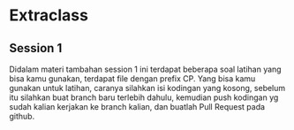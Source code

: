# Extraclass

## Session 1
Didalam materi tambahan session 1 ini terdapat beberapa soal latihan yang bisa kamu gunakan, terdapat file dengan prefix CP. Yang bisa kamu gunakan untuk latihan, caranya silahkan isi kodingan yang kosong, sebelum itu silahkan buat branch baru terlebih dahulu, kemudian push kodingan yg sudah kalian kerjakan ke branch kalian, dan buatlah Pull Request pada github.
